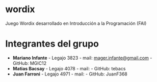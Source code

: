 # wordix
Juego Wordix desarrollado en Introducción a la Programación (FAI)

# Integrantes del grupo
- **Mariano Infante** - Legajo 3823 - mail: mager.infante@gmail.com - GitHub: MGIC12
- **Matias Bacsay** - Legajo 4078 - mail:  - GitHub: tebacs
- **Juan Farroni** - Legajo 4971 - mail:  - GitHub: JuanF368
